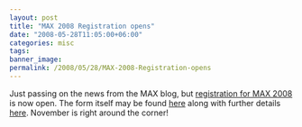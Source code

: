 ```yaml
---
layout: post
title: "MAX 2008 Registration opens"
date: "2008-05-28T11:05:00+06:00"
categories: misc 
tags: 
banner_image: 
permalink: /2008/05/28/MAX-2008-Registration-opens
---
```


Just passing on the news from the MAX blog, but <a href="http://max.adobe.com/blog/2008/05/max-na-2008-registration-open.php">registration for MAX 2008</a> is now open. The form itself may be found <a href="http://max.adobe.com/na/register/">here</a> along with further details <a href="http://max.adobe.com/na/">here</a>. November is right around the corner!